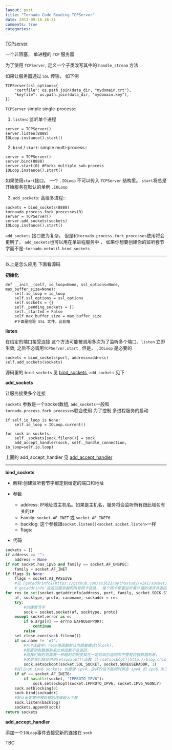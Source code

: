 ```yaml
---
layout: post
title: "Tornado Code Reading-TCPServer"
date: 2013-09-16 16:31
comments: true
categories: 
---
```


[TCPserver](https://github.com/facebook/tornado/blob/master/tornado/tcpserver.py)


一个非阻塞， 单进程的 `TCP` 服务器

为了使用 `TCPServer`, 定义一个子类改写其中的 `handle_stream` 方法

如果让服务器通过 `SSL` 传输， 如下例

```
TCPServer(ssl_options={
	"certfile": os.path.join(data_dir, "mydomain.crt"),
	"keyfile": os.path.join(data_dir, "mydomain.key"),
})
```

`TCPServer` simple single-process::

1. `listen`: 监听单个进程

```
server = TCPServer()
server.listen(8888)
IOLoop.instance().start()
```

2. `bind` / `start`: simple multi-process::

```
server = TCPServer()
server.bind(8888)
server.start(0) #Forks multiple sub-process
IOLoop.instance().start()
```

如果使用`start`接口， 一个 `.IOLoop` 不可以传入 `TCPServer` 结构里。 `start`将总是开始服务在默认的单例 `.IOLoop`

3. `add_sockets`: 高级多进程::

```
sockets = bind_sockets(8888)
tornaado.process.fork_processes(0)
server = TCPServer()
server.add_sockets(sockets)
IOLoop.instance().start()
```

`add_sockets` 接口更为复杂， 但是和`tornado.process.fork_processes`使用将会更明了， `add_sockets`也可以用在单进程服务中 ， 如果你想要创建你的监听套节字而不是`~tornado.netutil.bind_sockets`

---

以上是怎么应用
下面看源码

**初始化**
```
def __init__(self, io_loop=None, ssl_options=None, max_buffer_size=None):
	self.io_loop = io_loop
	self.ssl_options = ssl_options
	self.sockets = {}
	self._pending_sockets = []
	self._started = False
	self.max_buffer_size = max_buffer_size
	#下面是检验 SSL 文件，此处略
```


**listen**

在给定的端口接受连接
这个方法可能被调用多次为了监听多个端口。`listen` 立即生效; 之后不必调用`TCPServer.start` , 但是， `,IOLoop` 是必要的

```
sockets = bind_sockets(port, address=address)
self.add_sockets(sockets)
```

源码里的 `bind_sockets` 见 [bind_sockets](#bind_sockets), `add_sockets` 见下


**add_sockets**

让服务接受多个连接

`sockets` 参数是一个socket数组, `add_sockets`一般和 `tornado.process.fork_processes`联合使用 为了控制 多进程服务的启动

```
if self.io_loop is None:
	self.io_loop = IOLoop.current()

for sock in sockets:
	self._sockets[sock.fileno()] = sock
	add_accept_handler(sock, self._handle_connection, io_loop=self.io.loop) 
```

上面的 add_accept_handler 见 [add_accept_handler](#add_accept_handler)

---

<a name="bind_sockets" id="bind_sockets">**bind_sockets**</a>
  - 解释:创建监听套节字绑定到给定的端口和地址

  - 参数
    - address: IP地址或主机名。如果是主机名，服务将会监听所有跟此域名有关的`IP`
    - Family: `socket.AF_INET` 或 `socket.AF_INET6`
    - backlog: 这个参数跟`socket.listen()<socket.socket.listen>`一样
    - flags: 

  - 代码

```python
sockets = []
if address == "":
	address = None
if not socket.has_ipv6 and family == socket.AF_UNSPEC:
	family = socket.AF_INET
if flags is None:
	flags = socket.AI_PASSIVE
	#见 [getaddrinfo](https://github.com/zs1621/pythostudy/wiki/socket)
	#`getaddrinfo`会返回服务器的所有网卡信息， 每个网卡都要监听客户端的请求并返回创建的sockets
for res in set(socket.getaddrinfo(address, port, family, socket.SOCK.STREAM, 0, flags)):
	af, socktype, proto, canoname, sockaddr = res
	try:
		#创建套节字
		sock = socket.socket(af, socktype, proto)
	except socket.error as e:
		if e.args[0] == errno.EAFNOSUPPORT:
			continue
		raise
	set_close_exec(sock.fileno())
	if os.name != 'nt':
		#TCP连接中，recv等函数默认为阻塞模式(block)，
		#即直到有数据到来之前函数不会返回，
		#而我们有时则需要一种超时机制使其在一定时间后返回而不管是否有数据到来，
		#这里我们就会用到setsockopt()函数 见 [setsockopt](http://blog.chinaunix.net/uid-25749806-id-348637.html)
		sock.setsockopt(socket.SOL_SOCKET, socket.SOREUSERADDR, 1)
	#在linux ipv6 sockets 也接受 ipv4，这样的话不能同时绑定 ipv4 和 ipv6.为了方便，在ipv6 sockets中总是禁用ipv4 
	if af == socket.AF_INET6:
		if hasattr(socket, "IPPROTO_IPV6"):
			sock.setsockopt(socket.IPPROTO_IPV6, socket.IPV6_V6ONLY)
	sock.setblocking(0)
	sock.bind(sockaddr)
	#默认设定等待被处理的连接最大个数
	sock.listen(backlog)
	sockets.append(sock)
return sockets
```

<a name="add_accept_handler" id="add_accept_handler">**add_accept_handler**</a>

添加一个`IOLoop`事件去接受新的连接在 `sock`


TBC
